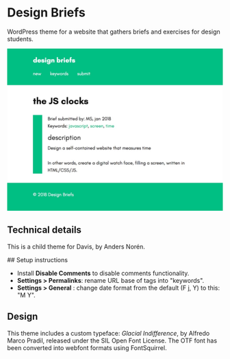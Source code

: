 # Design Briefs

WordPress theme for a website that gathers briefs and exercises for design students.

![](screenshot.jpg)

## Technical details

This is a child theme for Davis, by Anders Norén.

## Setup instructions

- Install **Disable Comments** to disable comments functionality.
- **Settings > Permalinks**: rename URL base of tags into "keywords".
- **Settings > General** : change date format from the default (F j, Y) to this: "M Y".

## Design

This theme includes a custom typeface: *Glacial Indifference*, by Alfredo Marco Pradil, released under the SIL Open Font License. The OTF font has been converted into webfont formats using FontSquirrel.